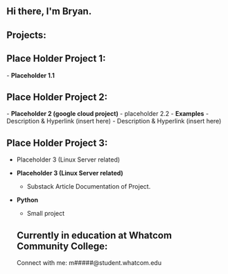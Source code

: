 ## Hi there, I'm Bryan.

<h2> Projects:</h2>
<h2> Place Holder Project 1:</h2>
- <b> Placeholder 1.1</b>
<h2> Place Holder Project 2:</h2>
- <b> Placeholder 2 (google cloud project)</b>
  - placeholder 2.2</b></i>
- <b> Examples</b>
  - Description & Hyperlink (insert here)
  - Description & Hyperlink (insert here)
  
 <h2> Place Holder Project 3:</h2> 

- Placeholder 3 (Linux Server related)

- <b> Placeholder 3 (Linux Server related)</b>
  - Substack Article Documentation of Project. 

- <b> Python</b>
  - Small project
  <h2>Currently in education at Whatcom Community College:</h2>
  Connect with me: m#####@student.whatcom.edu

